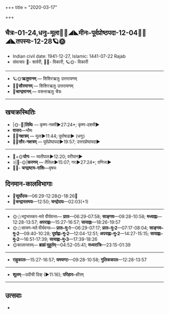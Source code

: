 +++
title = "2020-03-17"

+++
## चैत्रः-01-24,धनुः-मूला🌛🌌◢◣मीनः-पूर्वप्रोष्ठपदा-12-04🌌🌞◢◣तपस्यः-12-28🪐🌞
- Indian civil date: 1941-12-27, Islamic: 1441-07-22 Rajab
- संवत्सरः 🌛- शार्वरी, 🌌🌞- विकारी, 🪐🌞- विकारी
___________________
- 🪐🌞**ऋतुमानम्** — शिशिरऋतुः उत्तरायणम्
- 🌌🌞**सौरमानम्** — शिशिरऋतुः उत्तरायणम्
- 🌛**चान्द्रमानम्** — वसन्तऋतुः चैत्रः
___________________


## खचक्रस्थितिः
- |🌞-🌛|**तिथिः** — कृष्ण-नवमी►27:24*; कृष्ण-दशमी►  
- **वासरः**—भौमः  
- 🌌🌛**नक्षत्रम्** — मूला►11:44; पूर्वाषाढा► (धनुः)  
- 🌌🌞**सौर-नक्षत्रम्** — पूर्वप्रोष्ठपदा►19:57; उत्तरप्रोष्ठपदा►  
___________________
- 🌛+🌞**योगः** — व्यतीपातः►12:20; वरीयान्►  
- २|🌛-🌞|**करणम्** — तैतिलः►15:07; गरः►27:24*; वणिजः►  
- 🌌🌛- **चन्द्राष्टम-राशिः**—वृषभः  


## दिनमान-कालविभागाः
- 🌅**सूर्योदयः**—06:29-12:28🌞️-18:26🌇  
- 🌛**चन्द्रास्तमयः**—12:50; **चन्द्रोदयः**—02:03(+1)  
___________________
- 🌞⚝भट्टभास्कर-मते वीर्यवन्तः— **प्रातः**—06:29-07:58; **साङ्गवः**—09:28-10:58; **मध्याह्नः**—12:28-13:57; **अपराह्णः**—15:27-16:57; **सायाह्नः**—18:26-19:57  
- 🌞⚝सायण-मते वीर्यवन्तः— **प्रातः-मु॰1**—06:29-07:17; **प्रातः-मु॰2**—07:17-08:04; **साङ्गवः-मु॰2**—09:40-10:28; **पूर्वाह्णः-मु॰2**—12:04-12:51; **अपराह्णः-मु॰2**—14:27-15:15; **सायाह्णः-मु॰2**—16:51-17:39; **सायाह्णः-मु॰3**—17:39-18:26  
- 🌞कालान्तरम्— **ब्राह्मं मुहूर्तम्**—04:52-05:41; **मध्यरात्रिः**—23:15-01:39  
___________________
- **राहुकालः**—15:27-16:57; **यमघण्टः**—09:28-10:58; **गुलिककालः**—12:28-13:57  
___________________
- **शूलम्**—उदीची दिक् (►11:16); **परिहारः**–क्षीरम्  
___________________

## उत्सवाः
- 
